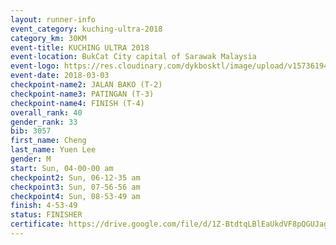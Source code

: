 ```yaml
--- 
layout: runner-info 
event_category: kuching-ultra-2018 
category_km: 30KM 
event-title: KUCHING ULTRA 2018 
event-location: BukCat City capital of Sarawak Malaysia 
event-logo: https://res.cloudinary.com/dykbosktl/image/upload/v1573619473/Logo/kuching-ultra-2018-logo_tlpvm5.png 
event-date: 2018-03-03 
checkpoint-name2: JALAN BAKO (T-2) 
checkpoint-name3: PATINGAN (T-3) 
checkpoint-name4: FINISH (T-4) 
overall_rank: 40
gender_rank: 33
bib: 3057
first_name: Cheng
last_name: Yuen Lee
gender: M
start: Sun, 04-00-00 am
checkpoint2: Sun, 06-12-35 am
checkpoint3: Sun, 07-56-56 am
checkpoint4: Sun, 08-53-49 am
finish: 4-53-49
status: FINISHER
certificate: https://drive.google.com/file/d/1Z-BtdtqLBlEaUkdVF8pQGUJagOKY8ZN/view?usp=sharing
--- 
```

